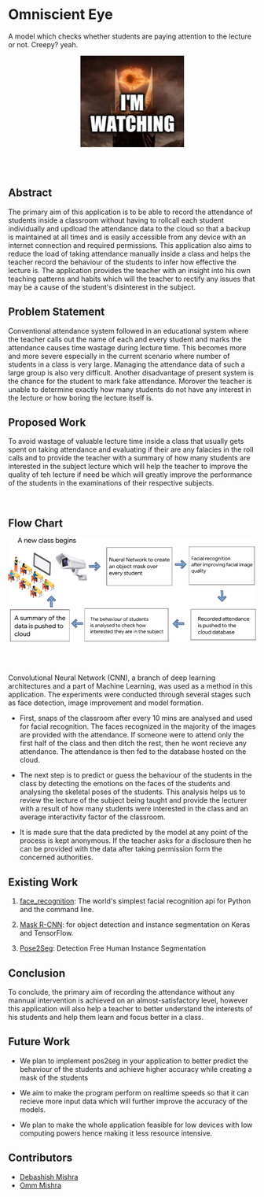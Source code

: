 # Omniscient Eye
A model which checks whether students are paying attention to the lecture or not. Creepy? yeah.

<div style="text-align:center">
<img src="./imgs/meme.png" alt="Creepy eh?">
</div>

<br><br>

## Abstract

The primary aim of this application is to be able to record the attendance of students inside a classroom without having to rollcall each student individually and updload the attendance data to the cloud so that a backup is maintained at all times and is easily accessible from any device with an internet connection and required permissions.
This application also aims to reduce the load of taking attendance manually inside a class and helps the teacher record the behaviour of the students to infer how effective the lecture is. The application provides the teacher with an insight into his own teaching patterns and habits which will the teacher to rectify any issues that may be a cause of the student's disinterest in the subject.


## Problem Statement

Conventional attendance system followed in an educational system where the teacher calls out the name of each and every student and marks the attendance causes time wastage during lecture time. This becomes more and more severe especially in the current scenario where number of students in a class is very large. Managing the attendance data of such a large group is also very difficult. Another disadvantage of present system is the chance for the student to mark fake attendance.
Morover the teacher is unable to determine exactly how many students do not have any interest in the lecture or how boring the lecture itself is.


## Proposed Work

To avoid wastage of valuable lecture time inside a class that usually gets spent on taking attendance and evaluating if their are any falacies in the roll calls and to provide the teacher with a summary of how many students are interested in the subject lecture which will help the teacher to improve the quality of teh lecture if need be which will greatly improve the performance of the students in the examinations of their respective subjects.

<br>

## Flow Chart

![flowchart](./imgs/flowchart.png)


<br><br>

Convolutional Neural Network (CNN), a branch of deep learning architectures and a part of Machine Learning, was used as a method in this application. The experiments were conducted through several stages such as face detection, image improvement and model formation.


- First, snaps of the classroom after every 10 mins are analysed and used for facial recognition. The faces recognized in the majority of the images are provided with the attendance. If someone were to attend only the first half of the class and then ditch the rest, then he wont recieve any attendance. The attendance is then fed to the database hosted on the cloud.

- The next step is to predict or guess the behaviour of the students in the class by detecting the emotions on the faces of the students and analysing the skeletal poses of the students. This analysis helps us to review the lecture of the subject being taught and provide the lecturer with a result of how many students were interested in the class and an average interactivity factor of the classroom.

- It is made sure that the data predicted by the model at any point of the process is kept anonymous. If the teacher asks for a disclosure then he can be provided with the data after taking permission form the concerned authorities.



## Existing Work

1. [face_recognition](https://github.com/ageitgey/face_recognition): The world's simplest facial recognition api for Python and the command line.

2. [Mask R-CNN](https://github.com/matterport/Mask_RCNN): for object detection and instance segmentation on Keras and TensorFlow.

3. [Pose2Seg](https://github.com/liruilong940607/Pose2Seg): Detection Free Human Instance Segmentation

## Conclusion

To conclude, the primary aim of recording the attendance without any mannual intervention is achieved on an almost-satisfactory level, however this application will also help a teacher to better understand the interests of his students and help them learn and focus better in a class.


## Future Work

- We plan to implement pos2seg in your application to better predict the behaviour of the students and achieve higher accuracy while creating a mask of the students

- We aim to make the program perform on realtime speeds so that it can recieve more input data which will further improve the accuracy of the models.

- We plan to make the whole application feasible for low devices with low computing powers hence making it less resource intensive.

## Contributors

- [Debashish Mishra](https://github.com/Zanark)
- [Omm Mishra](https://github.com/ommmishra)
